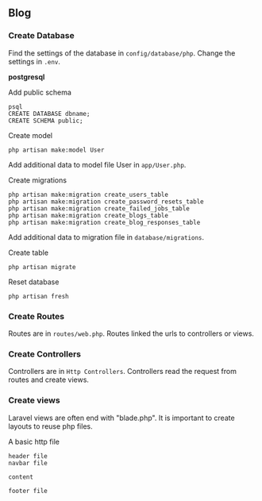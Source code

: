
## Blog

### Create Database

Find the settings of the database in `config/database/php`.
Change the settings in `.env`.

**postgresql**

Add public schema
```
psql
CREATE DATABASE dbname;
CREATE SCHEMA public;
```

Create model
```
php artisan make:model User
```
Add additional data to model file User in `app/User.php`.


Create migrations
```          
php artisan make:migration create_users_table
php artisan make:migration create_password_resets_table
php artisan make:migration create_failed_jobs_table
php artisan make:migration create_blogs_table
php artisan make:migration create_blog_responses_table
```
Add additional data to migration file in `database/migrations`.

Create table
```
php artisan migrate 
```

Reset database
```
php artisan fresh
```

### Create Routes

Routes are in `routes/web.php`.
Routes linked the urls to controllers or views.

### Create Controllers

Controllers are in `Http Controllers`.
Controllers read the request from routes and create views.

### Create views
Laravel views are often end with "blade.php".
It is important to create layouts to reuse php files.

A basic http file
```
header file
navbar file

content

footer file
```




